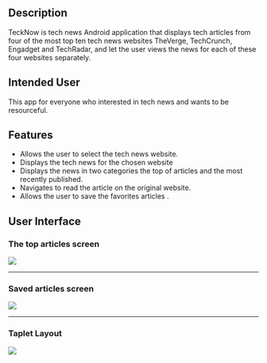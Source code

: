 ## Description
TeckNow is tech news Android application that displays tech articles from four of the most top ten
tech news websites TheVerge, TechCrunch, Engadget and TechRadar, and let the user views the news for each
of these four websites separately.

## Intended User
This app for everyone who interested in tech news and wants to be resourceful.

## Features
- Allows the user to select the tech news website.
- Displays the tech news for the chosen website
- Displays the news in two categories the top of articles and the most recently published.
- Navigates to read the article on the original website.
- Allows the user to save the favorites articles 
.
## User Interface
### The top articles screen
![](https://serving.photos.photobox.com/6793141045426c536ea6bcfc593f3e669462040b9a781fb603c98de2545df1e2a0187c68.jpg)

________________________________________________________________________________________________________________________

### Saved articles screen
![](https://serving.photos.photobox.com/6514393398abe84ad8f238e4ecf846602c0a1b27dde209595cf67cc4678d1a716856d598.jpg)

________________________________________________________________________________________________________________________

### Taplet Layout
![](https://serving.photos.photobox.com/174483282fc884985cb97d3132156620cd794658bbd2aa0817d347f5f3ef2d877ceb5efb.jpg)
